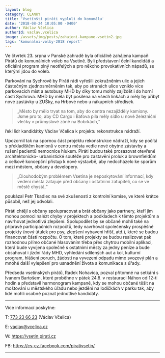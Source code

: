 ```yaml
---
layout: blog
category: CLANKY
title: 'Vsetínští piráti vypluli do komunálu'
date: '2018-08-24 10:05:00 -0400'
author: Václav Včelica
authorId: vaclav.vcelica
image: /assets/img/posts/zahajeni-kampane-vsetin2.jpg
tags: 'komunalni-volby-2018 report'
---
```

Ve čtvrtek 23. srpna v Panské zahradě byla oficiálně zahájena kampaň Pirátů do komunálních voleb na
Vsetíně. Byli představení čelní kandidáti a oficiální program plný neotřelých a pro někoho provokativních
nápadů, se kterými jdou do voleb.


Parkování na Sychrově by Piráti rádi vyřešili zokružněním ulic a jejich částečným zjednosměrněním tak,
aby po stranách ulice vzniklo více parkovacích míst a autobusy MHD by díky tomu mohly zajíždět i do
horní části Sychrova. MHD by měla být posílena na všech linkách a měly by přibýt nové zastávky u
ZUŠky, na Hrbové nebo u nákupních středisek.
 
>„Město by mělo trvat na tom, aby do centra nezajížděly kamiony. Jsme pro to, aby ČD Cargo i Baťova
pila měly sídlo u nové železniční vlečky v průmyslové zóně na Bobrkách,“

řekl lídr kandidátky Václav Včelica k projektu rekonstrukce nádraží.

Upozornil tak na spornou část projektu rekonstrukce nádraží, kdy se počítá s překladištěm kamionů v centru města 
vedle nové obytné zástavby a rušení pacientů nemocnice hlukem. Piráti budou také prosazovat otevřené architektonicko-
urbanistické soutěže pro zastavění proluk a brownfieldům a celkově koncepční přístup k nové výstavbě,
aby nedocházelo ke sporům mezi městem, občany a developery.


>„Dlouhodobým problémem Vsetína je neposkytování informací, kdy vedení města zatajuje před občany
i ostatními zatupiteli, co se ve městě chystá,“ 

poukázal Petr Tkadlec na své zkušenosti z kontrolní komise, ve které krátce působil, než jej odvolali. 

Piráti chtějí s občany spolupracovat a brát občany jako partnery,
kteří jim mohou pomoci nalézt chyby v projektech a podkladech k těmto projektům a navrhovat
jednotlivá zlepšení. Spolupodílet by se občané mohli také na přípravě participačních rozpočtů, tedy
navrhovat společensky prospěšné projekty (nový útulek pro psy, zlepšení vybavení hřišť, atd.), které se
budou financovat částí rozpočtu. O tom, které projekty se budou realizovat pak rozhodnou přímo občané
hlasováním třeba přes chytrou mobilní aplikaci, která bude vyvíjena společně s ostatními městy za jedny
peníze a bude obsahovat i jízdní řády MHD, vyhledání sdílených aut a kol, kulturní program, hlášení
poruch, žádosti na vyvezení odpadu mimo svozový plán a mnohé další vylepšení pro usnadnění života a
komunikace s úřady.


Předseda vsetínských pirátů, Radek Nohavica, pozval přítomné na setkání s Ivanem Bartošem, které
proběhne v pátek 24.8. v restauraci Náhon od 12-ti hodin a představil harmonogram kampaně, kdy se
mohou občané těšit na moštování u městského úřadu nebo jezdění na lodičkách v parku tak, aby lidé
mohli osobně poznat jednotlivé kandidáty.

- - -

Více informací poskytne:

T: <a href="tel:773236623">773 23 66 23</a> (Václav Včelica)

E: <a href="mailto:vaclav@vcelica.cz">vaclav@vcelica.cz</a>

W: <a href="https://vsetin.pirati.cz/">https://vsetin.pirati.cz</a>

FB: <a href="https://cs-cz.facebook.com/pirativsetin/">https://cs-cz.facebook.com/pirativsetin/</a>

- - -